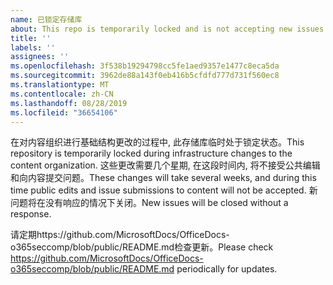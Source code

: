 ```yaml
---
name: 已锁定存储库
about: This repo is temporarily locked and is not accepting new issues.
title: ''
labels: ''
assignees: ''
ms.openlocfilehash: 3f538b19294798cc5fe1aed9357e1477c8eca5da
ms.sourcegitcommit: 3962de88a143f0eb416b5cfdfd777d731f560ec8
ms.translationtype: MT
ms.contentlocale: zh-CN
ms.lasthandoff: 08/28/2019
ms.locfileid: "36654106"
---
```

<span data-ttu-id="c70a3-102">在对内容组织进行基础结构更改的过程中, 此存储库临时处于锁定状态。</span><span class="sxs-lookup"><span data-stu-id="c70a3-102">This repository is temporarily locked during infrastructure changes to the content organization.</span></span> <span data-ttu-id="c70a3-103">这些更改需要几个星期, 在这段时间内, 将不接受公共编辑和向内容提交问题。</span><span class="sxs-lookup"><span data-stu-id="c70a3-103">These changes will take several weeks, and during this time public edits and issue submissions to content will not be accepted.</span></span> <span data-ttu-id="c70a3-104">新问题将在没有响应的情况下关闭。</span><span class="sxs-lookup"><span data-stu-id="c70a3-104">New issues will be closed without a response.</span></span>

<span data-ttu-id="c70a3-105">请定期https://github.com/MicrosoftDocs/OfficeDocs-o365seccomp/blob/public/README.md检查更新。</span><span class="sxs-lookup"><span data-stu-id="c70a3-105">Please check https://github.com/MicrosoftDocs/OfficeDocs-o365seccomp/blob/public/README.md periodically for updates.</span></span>
